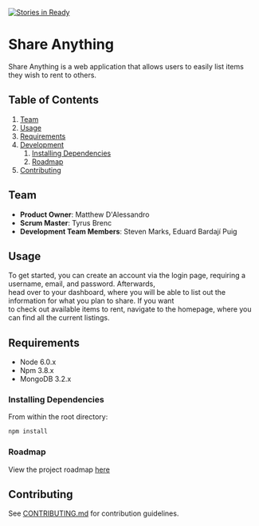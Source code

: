 [![Stories in Ready](https://badge.waffle.io/hrr16-velociraptors/triceratops.png?label=ready&title=Ready)](https://waffle.io/hrr16-velociraptors/triceratops)
# Share Anything
Share Anything is a web application that allows users to easily list items they wish to rent to others.

## Table of Contents

1. [Team](#team)
1. [Usage](#Usage)
1. [Requirements](#requirements)
1. [Development](#development)
    1. [Installing Dependencies](#installing-dependencies)
    1. [Roadmap](#roadmap)
1. [Contributing](#contributing)

## Team

  - __Product Owner__: Matthew D'Alessandro
  - __Scrum Master__: Tyrus Brenc
  - __Development Team Members__: Steven Marks, Eduard Bardají Puig

## Usage
To get started, you can create an account via the login page, requiring a username, email, and password. Afterwards,  
head over to your dashboard, where you will be able to list out the information for what you plan to share. If you want  
to check out available items to rent, navigate to the homepage, where you can find all the current listings.

## Requirements

- Node 6.0.x
- Npm 3.8.x
- MongoDB 3.2.x

### Installing Dependencies

From within the root directory:

```sh
npm install
```

### Roadmap

View the project roadmap [here](https://github.com/HRR16-velociraptors/triceratops/issues "Issues")

## Contributing

See [CONTRIBUTING.md](CONTRIBUTING.md) for contribution guidelines.
